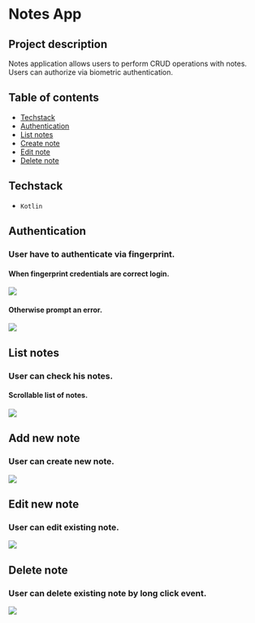 # Notes App

## Project description

Notes application allows users to perform CRUD operations with notes.
Users can authorize via biometric authentication.

## Table of contents

- [Techstack](#techstack)
- [Authentication](#authentication)
- [List notes](#list-notes)
- [Create note](#add-new-note)
- [Edit note](#edit-new-note)
- [Delete note](#delete-note)

## Techstack

- `Kotlin`

## Authentication

### User have to authenticate via fingerprint.

#### When fingerprint credentials are correct login.

<img src="https://media.giphy.com/media/jlLroT2ZIWLKZ4EM7f/giphy.gif">

<br />

#### Otherwise prompt an error.

<img src="https://media.giphy.com/media/PQlgtuL1LwdP4lM18v/giphy.gif">

## List notes

### User can check his notes.

#### Scrollable list of notes.

<img src="https://media.giphy.com/media/7yI0E1QfRfVA7gZP1p/giphy.gif">

## Add new note

### User can create new note.

<img src="https://media.giphy.com/media/vWcW7120EYleOl66dG/giphy.gif">

## Edit new note

### User can edit existing note.

<img src="https://media.giphy.com/media/Ee2VUI9MkZpP2SHoyA/giphy.gif">

## Delete note

### User can delete existing note by long click event.

<img src="https://media.giphy.com/media/ONzxpGHdrVQAZQAQiX/giphy.gif">
